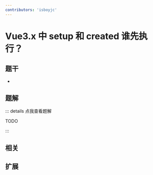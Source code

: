 ```yaml
---
contributors: 'isboyjc'
---
```


# Vue3.x 中 setup 和 created 谁先执行？


## 题干

- 



## 题解

::: details 点我查看题解

  TODO

:::



## 相关



## 扩展
